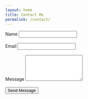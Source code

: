 ```yaml
---
layout: home
title: Contact Me
permalink: /contact/
---
```

<link rel="stylesheet" href="https://1999jasontang.github.io/contacts.css" />
<!-- FOR TESTING PURPOSES -->
<!-- <link rel="stylesheet" href="http://localhost:4000/contacts.css" /> -->


<form method="post" action="https://formspree.io/1999jasontang@gmail.com">
    <div class="half">
        <label for="name">Name</label>
        <input type="text" name="name" id="name" />
    </div>
    <br />
    <div class="half">
        <label for="email">Email</label>
        <input type="email" name="_replyto" id="email" />
    </div>
    <br />
    <div class="full">
        <label for="message">Message</label>
        <textarea name="message" id="message" rows="5"></textarea>
    </div>
    <br />
    <input type="submit" value="Send Message">
</form>
